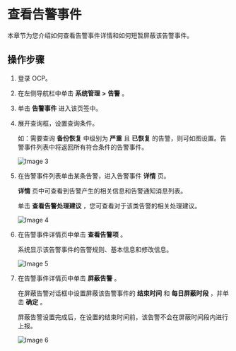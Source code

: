 查看告警事件 
===========================

本章节为您介绍如何查看告警事件详情和如何短暂屏蔽该告警事件。

操作步骤 
-------------------------

1. 登录 OCP。

   

2. 在左侧导航栏中单击 **系统管理** **\>** **告警** 。

   

3. 单击 **告警事件** 进入该页签中。

   

4. 展开查询框，设置查询条件。

   如：需要查询 **备份恢复** 中级别为 **严重** 且 **已恢复** 的告警，则可如图设置。告警事件列表中将返回所有符合条件的告警事件。

   ![Image 3](https://obbusiness-private.oss-cn-shanghai.aliyuncs.com/doc/img/ocp/400ce/%E6%9F%A5%E7%9C%8B%E5%91%8A%E8%AD%A6%E4%BA%8B%E4%BB%B6.png)
   

5. 在告警事件列表单击某条告警，进入告警事件 **详情** 页。

   **详情** 页中可查看到告警产生的相关信息和告警通知消息列表。

   单击 **查看告警处理建议** ，您可查看对于该类告警的相关处理建议。

   ![Image 4](https://help-static-aliyun-doc.aliyuncs.com/assets/img/zh-CN/1471762561/p439391.png)
   

6. 在告警事件详情页中单击 **查看告警项** 。

   系统显示该告警事件的告警规则、基本信息和修改信息。

   ![Image 5](https://help-static-aliyun-doc.aliyuncs.com/assets/img/zh-CN/1471762561/p439390.png)
   

7. 在告警事件详情页中单击 **屏蔽告警** 。

   在屏蔽告警对话框中设置屏蔽该告警事件的 **结束时间** 和 **每日屏蔽时段** ，并单击 **确定** 。

   屏蔽告警设置完成后，在设置的结束时间前，该告警不会在屏蔽时间段内进行上报。

   ![Image 6](https://help-static-aliyun-doc.aliyuncs.com/assets/img/zh-CN/2471762561/p439393.png)
   



